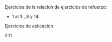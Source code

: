  Ejercicios de la relacion de ejercicios de refuerzo:

- 1 al 3 , 8 y 14.

Ejercicios de aplicacion

2.11
